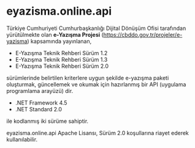 # eyazisma.online.api
Türkiye Cumhuriyeti Cumhurbaşkanlığı Dijital Dönüşüm Ofisi tarafından yürütülmekte olan **e-Yazışma Projesi** (https://cbddo.gov.tr/projeler/e-yazisma) kapsamında yayınlanan,

* E-Yazışma Teknik Rehberi Sürüm 1.2 
* E-Yazışma Teknik Rehberi Sürüm 1.3
* E-Yazışma Teknik Rehberi Sürüm 2.0 

sürümlerinde belirtilen kriterlere uygun şekilde e-yazışma paketi oluşturmak, güncellemek ve okumak için hazırlanmış bir API (uygulama programlama arayüzü) dir.

* .NET Framework 4.5
* .NET Standard 2.0

ile kodlanmış iki sürüme sahiptir.

eyazisma.online.api Apache Lisansı, Sürüm 2.0 koşullarına riayet ederek kullanılabilir.


